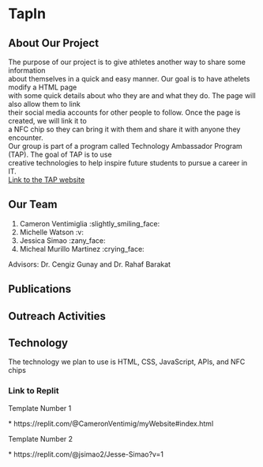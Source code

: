<h1>TapIn</h1>
<h2>About Our Project</h2>
<p>The purpose of our project is to give athletes another way to share some information<br>
  about themselves in a quick and easy manner. Our goal is to have athelets modify a HTML page<br>
  with some quick details about who they are and what they do. The page will also allow them to link<br>
  their social media accounts for other people to follow. Once the page is created, we will link it to<br>
  a NFC chip so they can bring it with them and share it with anyone they encounter.<br>
  Our group is part of a program called Technology Ambassador Program (TAP). The goal of TAP is to use<br>
  creative technologies to help inspire future students to pursue a career in IT.<br>
  <a href = "https://www.ggc.edu/academics/schools/school-of-science-and-technology/research-internships-service-learning/technology-ambassador-program/">Link to the TAP website</a></p>
<h2>Our Team</h2>
<ol>
  <li>Cameron Ventimiglia :slightly_smiling_face:</li>
  <li>Michelle Watson :v:</li>
  <li>Jessica Simao :zany_face:</li>
  <li>Micheal Murillo Martinez :crying_face:</li>
</ol>
<p>Advisors: Dr. Cengiz Gunay and Dr. Rahaf Barakat</p>
<h2>Publications</h2>
<h2>Outreach Activities</h2>
<h2>Technology</h2>
<p>The technology we plan to use is HTML, CSS, JavaScript, APIs, and NFC chips</p>

<h3>Link to Replit</h3>
  <p>Template Number 1</p>
  <p> * https://replit.com/@CameronVentimig/myWebsite#index.html</p>

<p>Template Number 2</p>
  <p>* https://replit.com/@jsimao2/Jesse-Simao?v=1</p>
